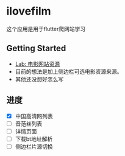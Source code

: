 # ilovefilm

这个应用是用于flutter爬网站学习

## Getting Started
- [Lab: 电影网站资源](https://www.jianshu.com/p/5dc63d68bc93)
- 目前的想法是加上侧边栏可选电影资源来源。
- 其他还没想好怎么写

## 进度
- [x] 中国高清网列表
- [ ] 音范丝列表
- [ ] 详情页面
- [ ] 下载bt地址解析
- [ ] 侧边栏片源切换
